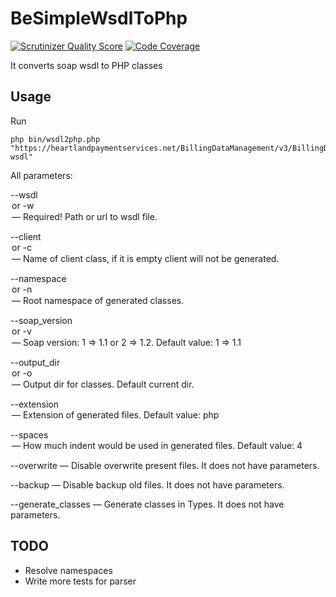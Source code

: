 BeSimpleWsdlToPhp
=================
[![Scrutinizer Quality Score](https://scrutinizer-ci.com/g/66Ton99/BeSimpleWsdlToPhp/badges/quality-score.png?s=b3739e8ed4453ba475fa5bac1f680f559c10fe5d)](https://scrutinizer-ci.com/g/66Ton99/BeSimpleWsdlToPhp/)
[![Code Coverage](https://scrutinizer-ci.com/g/66Ton99/BeSimpleWsdlToPhp/badges/coverage.png?s=0006eebfab27dc0d6a951df994a59f41b3e3db1e)](https://scrutinizer-ci.com/g/66Ton99/BeSimpleWsdlToPhp/)


It converts soap wsdl to PHP classes

Usage
-----

Run
```
php bin/wsdl2php.php "https://heartlandpaymentservices.net/BillingDataManagement/v3/BillingDataManagementService.svc?wsdl"
```
All parameters:

--wsdl <option> or -w <option> — Required! Path or url to wsdl file.

--client <option> or -c <option> — Name of client class, if it is empty client will not be generated.

--namespace <option> or -n <option> — Root namespace of generated classes.

--soap_version <option> or -v <option> — Soap version: 1 => 1.1 or 2 => 1.2. Default value: 1 => 1.1

--output_dir <option> or -o <option> — Output dir for classes. Default current dir.

--extension <option> — Extension of generated files. Default value: php

--spaces <option> — How much indent would be used in generated files. Default value: 4

--overwrite — Disable overwrite present files. It does not have parameters.

--backup — Disable backup old files. It does not have parameters.

--generate_classes — Generate classes in Types. It does not have parameters.


TODO
----

* Resolve namespaces
* Write more tests for parser
